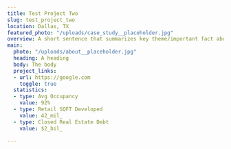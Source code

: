 ```yaml
---
title: Test Project Two
slug: test_project_two
location: Dallas, TX
featured_photo: "/uploads/case_study__placeholder.jpg"
overview: A short sentence that summarizes key theme/important fact about the project
main:
  photo: "/uploads/about__placeholder.jpg"
  heading: A heading
  body: The body
  project_links:
  - url: https://google.com
    toggle: true
  statistics:
  - type: Avg Occupancy
    value: 92%
  - type: Retail SQFT Developed
    value: 42_mil_
  - type: Closed Real Estate Debt
    value: $2_bil_

---
```

